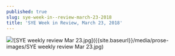 ```yaml
---
published: true
slug: sye-week-in--review-march-23-2018
title: 'SYE Week in Review, March 23, 2018'
---
```

![]({{site.baseurl}}/media/prose-images/SYE%20weekly%20review%20Mar%2023.jpg)![SYE weekly review Mar 23.jpg]({{site.baseurl}}/media/prose-images/SYE weekly review Mar 23.jpg)
